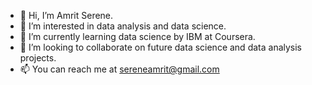 - 👋 Hi, I’m Amrit Serene.
- 👀 I’m interested in data analysis and data science.
- 🌱 I’m currently learning data science by IBM at Coursera.
- 💞️ I’m looking to collaborate on future data science and data analysis projects.
- 📫 You can reach me at sereneamrit@gmail.com

<!---
Amrit-Serene/Amrit-Serene is a ✨ special ✨ repository because its `README.md` (this file) appears on your GitHub profile.
You can click the Preview link to take a look at your changes.
--->
